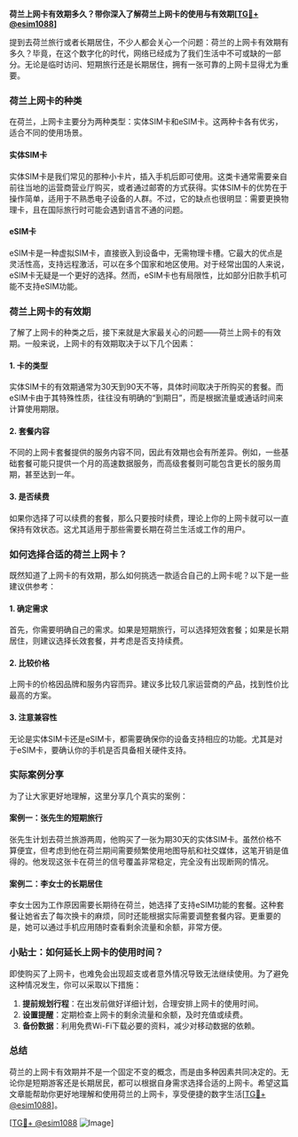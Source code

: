 **荷兰上网卡有效期多久？带你深入了解荷兰上网卡的使用与有效期[[TG💪+ @esim1088](https://t.me/s/esim1088)]**

提到去荷兰旅行或者长期居住，不少人都会关心一个问题：荷兰的上网卡有效期有多久？毕竟，在这个数字化的时代，网络已经成为了我们生活中不可或缺的一部分。无论是临时访问、短期旅行还是长期居住，拥有一张可靠的上网卡显得尤为重要。

### 荷兰上网卡的种类

在荷兰，上网卡主要分为两种类型：实体SIM卡和eSIM卡。这两种卡各有优劣，适合不同的使用场景。

#### 实体SIM卡

实体SIM卡是我们常见的那种小卡片，插入手机后即可使用。这类卡通常需要亲自前往当地的运营商营业厅购买，或者通过邮寄的方式获得。实体SIM卡的优势在于操作简单，适用于不熟悉电子设备的人群。不过，它的缺点也很明显：需要更换物理卡，且在国际旅行时可能会遇到语言不通的问题。

#### eSIM卡

eSIM卡是一种虚拟SIM卡，直接嵌入到设备中，无需物理卡槽。它最大的优点是灵活性高，支持远程激活，可以在多个国家和地区使用。对于经常出国的人来说，eSIM卡无疑是一个更好的选择。然而，eSIM卡也有局限性，比如部分旧款手机可能不支持eSIM功能。

### 荷兰上网卡的有效期

了解了上网卡的种类之后，接下来就是大家最关心的问题——荷兰上网卡的有效期。一般来说，上网卡的有效期取决于以下几个因素：

#### 1. 卡的类型

实体SIM卡的有效期通常为30天到90天不等，具体时间取决于所购买的套餐。而eSIM卡由于其特殊性质，往往没有明确的“到期日”，而是根据流量或通话时间来计算使用期限。

#### 2. 套餐内容

不同的上网卡套餐提供的服务内容不同，因此有效期也会有所差异。例如，一些基础套餐可能只提供一个月的高速数据服务，而高级套餐则可能包含更长的服务周期，甚至达到一年。

#### 3. 是否续费

如果你选择了可以续费的套餐，那么只要按时续费，理论上你的上网卡就可以一直保持有效状态。这尤其适用于那些需要长期在荷兰生活或工作的用户。

### 如何选择合适的荷兰上网卡？

既然知道了上网卡的有效期，那么如何挑选一款适合自己的上网卡呢？以下是一些建议供参考：

#### 1. 确定需求

首先，你需要明确自己的需求。如果是短期旅行，可以选择短效套餐；如果是长期居住，则建议选择长效套餐，并考虑是否支持续费。

#### 2. 比较价格

上网卡的价格因品牌和服务内容而异。建议多比较几家运营商的产品，找到性价比最高的方案。

#### 3. 注意兼容性

无论是实体SIM卡还是eSIM卡，都需要确保你的设备支持相应的功能。尤其是对于eSIM卡，要确认你的手机是否具备相关硬件支持。

### 实际案例分享

为了让大家更好地理解，这里分享几个真实的案例：

#### 案例一：张先生的短期旅行

张先生计划去荷兰旅游两周，他购买了一张为期30天的实体SIM卡。虽然价格不算便宜，但考虑到他在荷兰期间需要频繁使用地图导航和社交媒体，这笔开销是值得的。他发现这张卡在荷兰的信号覆盖非常稳定，完全没有出现断网的情况。

#### 案例二：李女士的长期居住

李女士因为工作原因需要长期待在荷兰，她选择了支持eSIM功能的套餐。这种套餐让她省去了每次换卡的麻烦，同时还能根据实际需要调整套餐内容。更重要的是，她可以通过手机应用随时查看剩余流量和余额，非常方便。

### 小贴士：如何延长上网卡的使用时间？

即使购买了上网卡，也难免会出现超支或者意外情况导致无法继续使用。为了避免这种情况发生，你可以采取以下措施：

1. **提前规划行程**：在出发前做好详细计划，合理安排上网卡的使用时间。
2. **设置提醒**：定期检查上网卡的剩余流量和余额，及时充值或续费。
3. **备份数据**：利用免费Wi-Fi下载必要的资料，减少对移动数据的依赖。

### 总结

荷兰的上网卡有效期并不是一个固定不变的概念，而是由多种因素共同决定的。无论你是短期游客还是长期居民，都可以根据自身需求选择合适的上网卡。希望这篇文章能帮助你更好地理解和使用荷兰的上网卡，享受便捷的数字生活[[TG💪+ @esim1088](https://t.me/s/esim1088)]。

[[TG💪+ @esim1088](https://t.me/s/esim1088) ![Image](https://i.postimg.cc/4NQfJmqS/Snipaste-2025-05-13-00-14-12.png)]